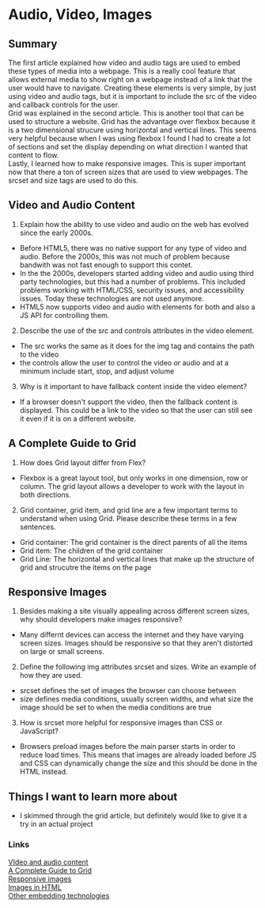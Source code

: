 # Audio, Video, Images

## Summary
The first article explained how video and audio tags are used to embed these types of media into a webpage. This is a really cool feature that allows external media to show right on a webpage instead of a link that the user would have to navigate. Creating these elements is very simple, by just using video and audio tags, but it is important to include the src of the video and callback controls for the user.
\
Grid was explained in the second article. This is another tool that can be used to structure a website. Grid has the advantage over flexbox because it is a two dimensional strucure using horizontal and vertical lines. This seems very helpful because when I was using flexbox I found I had to create a lot of sections and set the display depending on what direction I wanted that content to flow.
\
Lastly, I learned how to make responsive images. This is super important now that there a ton of screen sizes that are used to view webpages. The srcset and size tags are used to do this.

## Video and Audio Content
1. Explain how the ability to use video and audio on the web has evolved since the early 2000s.
- Before HTML5, there was no native support for any type of video and audio. Before the 2000s, this was not much of problem because bandwith was not fast enough to support this contet.
- In the the 2000s, developers started adding video and audio using third party technologies, but this had a number of problems. This included problems working with HTML/CSS, security issues, and accessibility issues. Today these technologies are not used anymore.
- HTML5 now supports video and audio with elements for both and also a JS API for controlling them.

2. Describe the use of the src and controls attributes in the video element.
- The src works the same as it does for the img tag and contains the path to the video
- the controls allow the user to control the video or audio and at a minimum include start, stop, and adjust volume

3. Why is it important to have fallback content inside the video element?
- If a browser doesn't support the video, then the fallback content is displayed. This could be a link to the video so that the user can still see it even if it is on a different website.

## A Complete Guide to Grid
1. How does Grid layout differ from Flex?
- Flexbox is a great layout tool, but only works in one dimension, row or column. The grid layout allows a developer to work with the layout in both directions.

2. Grid container, grid item, and grid line are a few important terms to understand when using Grid. Please describe these terms in a few sentences.
- Grid container: The grid container is the direct parents of all the items
- Grid item: The children of the grid container
- Grid Line: The horizontal and vertical lines that make up the structure of grid and strucutre the items on the page

## Responsive Images
1. Besides making a site visually appealing across different screen sizes, why should developers make images responsive?
- Many differnt devices can access the internet and they have varying screen sizes. Images should be responsive so that they aren't distorted on large or small screens.

2. Define the following img attributes srcset and sizes. Write an example of how they are used.
- srcset defines the set of images the browser can choose between
- size defines media conditions, usually screen widths, and what size the image should be set to when the media conditions are true
3. How is srcset more helpful for responsive images than CSS or JavaScript?
- Browsers preload images before the main parser starts in order to reduce load times. This means that images are already loaded before JS and CSS can dynamically change the size and this should be done in the HTML instead.

## Things I want to learn more about
- I skimmed through the grid article, but definitely would like to give it a try in an actual project

### Links
[VIdeo and audio content](https://developer.mozilla.org/en-US/docs/Learn/HTML/Multimedia_and_embedding/Video_and_audio_content)
\
[A Complete Guide to Grid](https://css-tricks.com/snippets/css/complete-guide-grid/)
\
[Responsive images](https://developer.mozilla.org/en-US/docs/Learn/HTML/Multimedia_and_embedding/Responsive_images)
\
[Images in HTML](https://developer.mozilla.org/en-US/docs/Learn/HTML/Multimedia_and_embedding/Images_in_HTML)
\
[Other embedding technologies](https://developer.mozilla.org/en-US/docs/Learn/HTML/Multimedia_and_embedding/Other_embedding_technologies)